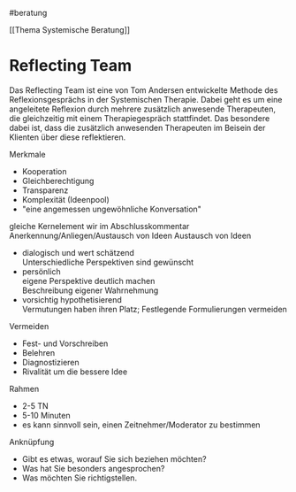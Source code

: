 #beratung 

[[Thema Systemische Beratung]]

# Reflecting Team

Das Reflecting Team ist eine von Tom Andersen entwickelte Methode des Reflexionsgesprächs in der Systemischen Therapie. Dabei geht es um eine angeleitete Reflexion durch mehrere zusätzlich anwesende Therapeuten, die gleichzeitig mit einem Therapiegespräch stattfindet. Das besondere dabei ist, dass die zusätzlich anwesenden Therapeuten im Beisein der Klienten über diese reflektieren.

Merkmale
- Kooperation
- Gleichberechtigung
- Transparenz
- Komplexität (Ideenpool)
- "eine angemessen ungewöhnliche Konversation"

gleiche Kernelement wir im Abschlusskommentar
Anerkennung/Anliegen/Austausch von Ideen
Austausch von Ideen
- dialogisch und wert schätzend   
Unterschiedliche Perspektiven sind gewünscht
- persönlich   
eigene Perspektive deutlich machen  
Beschreibung eigener Wahrnehmung  
- vorsichtig hypothetisierend  
Vermutungen haben ihren Platz; Festlegende Formulierungen vermeiden

Vermeiden
- Fest- und Vorschreiben
- Belehren
- Diagnostizieren
- Rivalität um die bessere Idee
 
Rahmen
- 2-5 TN
- 5-10 Minuten
- es kann sinnvoll sein, einen Zeitnehmer/Moderator zu bestimmen

Anknüpfung
- Gibt es etwas, worauf Sie sich beziehen möchten?
- Was hat Sie besonders angesprochen?
- Was möchten Sie richtigstellen.
